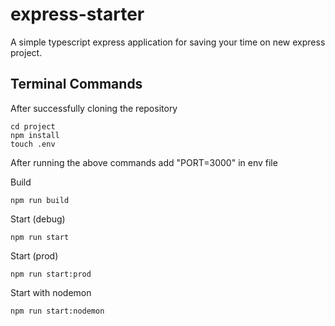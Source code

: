# express-starter

A simple typescript express application for saving your time on new express project.

## Terminal Commands

After successfully cloning the repository

```
cd project
npm install
touch .env
```

After running the above commands add "PORT=3000" in env file

Build

```
npm run build
```

Start (debug)

```
npm run start
```

Start (prod)

```
npm run start:prod
```

Start with nodemon

```
npm run start:nodemon
```
